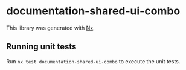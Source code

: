 # documentation-shared-ui-combo

This library was generated with [Nx](https://nx.dev).

## Running unit tests

Run `nx test documentation-shared-ui-combo` to execute the unit tests.
